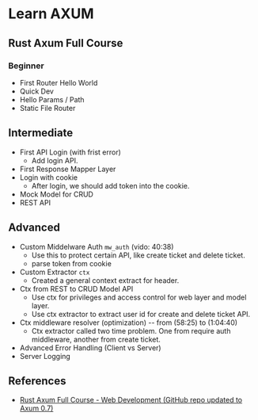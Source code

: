 # Learn AXUM

## Rust Axum Full Course 

### Beginner 

- First Router Hello World
- Quick Dev 
- Hello Params / Path
- Static File Router

## Intermediate

- First API Login (with frist error)
  - Add login API.
- First Response Mapper Layer
- Login with cookie
  - After login, we should add token into the cookie.
- Mock Model for CRUD
- REST API

## Advanced 

- Custom Middelware Auth `mw_auth` (vido: 40:38)
  - Use this to protect certain API, like create ticket and delete ticket.
  - parse token from cookie
- Custom Extractor `ctx`
  - Created a general context extract for header. 
- Ctx from REST to CRUD Model API
  - Use ctx for privileges and access control for web layer and model layer.
  - Use ctx extractor to extract user id for create and delete ticket API.
- Ctx middleware resolver (optimization) -- from (58:25) to (1:04:40)
  - Ctx extractor called two time problem. One from require auth middleware, another from create ticket.
- Advanced Error Handling (Client vs Server)
- Server Logging

## References 

- [Rust Axum Full Course - Web Development (GitHub repo updated to Axum 0.7)](https://www.youtube.com/watch?v=XZtlD_m59sM&list=PL7r-PXl6ZPcCIOFaL7nVHXZvBmHNhrh_Q&index=37)